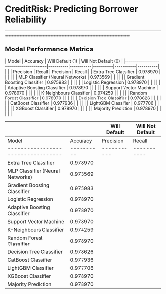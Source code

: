 # CreditRisk: Predicting Borrower Reliability
---
<hr style="border: 1px dashed grey; width: 80%;"/>

## Model Performance Metrics

| Model                                | Accuracy |   Will Default (1)   | Will Not Default (0) |
|--------------------------------------|----------|-----------|----------|-----------|----------|
|                                      |          | Precision |  Recall  | Precision |  Recall  |
| Extra Tree Classifier                | 0.978970 |           |          |           |          |
| MLP Classifier (Neural Networks)     | 0.973569 |           |          |           |          |
| Gradient Boosting Classifier         | 0.975983 |           |          |           |          |
| Logistic Regression                  | 0.978970 |           |          |           |          |
| Adaptive Boosting Classifier         | 0.978970 |           |          |           |          |
| Support Vector Machine               | 0.978970 |           |          |           |          |
| K-Neighbours Classifier              | 0.974259 |           |          |           |          |
| Random Forest Classifier             | 0.978970 |           |          |           |          |
| Decision Tree Classifier             | 0.978626 |           |          |           |          |
| CatBoost Classifier                  | 0.977936 |           |          |           |          |
| LightGBM Classifier                  | 0.977706 |           |          |           |          |
| XGBoost Classifier                   | 0.978970 |           |          |           |          |
| Majority Prediction                  | 0.978970 |           |          |           |          |



|                                  |          |      Will Default     |      Will Not Default     | 
|----------------------------------|----------|-----------------------|---------------------------|
|               Model              | Accuracy | Precision |   Recall  |  Precision  |   Recall    |  
|----------------------------------|----------|-----------|-----------|-------------|-------------|
| Extra Tree Classifier            | 0.978970 |           |           |             |             |
| MLP Classifier (Neural Networks) | 0.973569 |           |           |             |             |
| Gradient Boosting Classifier     | 0.975983 |           |           |             |             |
| Logistic Regression              | 0.978970 |           |           |             |             |
| Adaptive Boosting Classifier     | 0.978970 |           |           |             |             |
| Support Vector Machine           | 0.978970 |           |           |             |             |
| K-Neighbours Classifier          | 0.974259 |           |           |             |             |
| Random Forest Classifier         | 0.978970 |           |           |             |             |
| Decision Tree Classifier         | 0.978626 |           |           |             |             |
| CatBoost Classifier              | 0.977936 |           |           |             |             |
| LightGBM Classifier              | 0.977706 |           |           |             |             |
| XGBoost Classifier               | 0.978970 |           |           |             |             |
| Majority Prediction              | 0.978970 |           |           |             |             |
